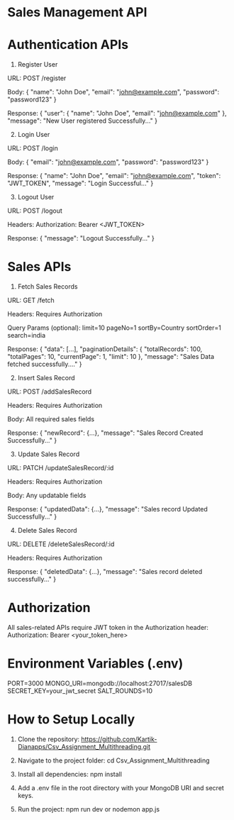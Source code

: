# Sales Management API

# Authentication APIs

1. Register User

URL: POST /register

Body:
{
  "name": "John Doe",
  "email": "john@example.com",
  "password": "password123"
}

Response:
{
  "user": { "name": "John Doe", "email": "john@example.com" },
  "message": "New User registered Successfully..."
}


2. Login User

URL: POST /login

Body:
{
  "email": "john@example.com",
  "password": "password123"
}

Response:
{
  "name": "John Doe",
  "email": "john@example.com",
  "token": "JWT_TOKEN",
  "message": "Login Successful..."
}


3. Logout User

URL: POST /logout

Headers:
Authorization: Bearer <JWT_TOKEN>

Response:
{
  "message": "Logout Successfully..."
}


# Sales APIs

1. Fetch Sales Records

URL: GET /fetch

Headers: Requires Authorization

Query Params (optional):
limit=10
pageNo=1
sortBy=Country
sortOrder=1
search=india

Response:
{
  "data": [...],
  "paginationDetails": {
    "totalRecords": 100,
    "totalPages": 10,
    "currentPage": 1,
    "limit": 10
  },
  "message": "Sales Data fetched successfully...."
}


2. Insert Sales Record

URL: POST /addSalesRecord

Headers: Requires Authorization

Body: All required sales fields

Response:
{
  "newRecord": {...},
  "message": "Sales Record Created Successfully..."
}


3. Update Sales Record

URL: PATCH /updateSalesRecord/:id

Headers: Requires Authorization

Body: Any updatable fields

Response:
{
  "updatedData": {...},
  "message": "Sales record Updated Successfully..."
}


4. Delete Sales Record

URL: DELETE /deleteSalesRecord/:id

Headers: Requires Authorization

Response:
{
  "deletedData": {...},
  "message": "Sales record deleted successfully..."
}


# Authorization

All sales-related APIs require JWT token in the Authorization header:
Authorization: Bearer <your_token_here>


# Environment Variables (.env)

PORT=3000
MONGO_URI=mongodb://localhost:27017/salesDB
SECRET_KEY=your_jwt_secret
SALT_ROUNDS=10


# How to Setup Locally

1. Clone the repository:
https://github.com/Kartik-Dianapps/Csv_Assignment_Multithreading.git

2. Navigate to the project folder:
cd Csv_Assignment_Multithreading

3. Install all dependencies:
npm install

4. Add a .env file in the root directory with your MongoDB URI and secret keys.

5. Run the project:
npm run dev or nodemon app.js